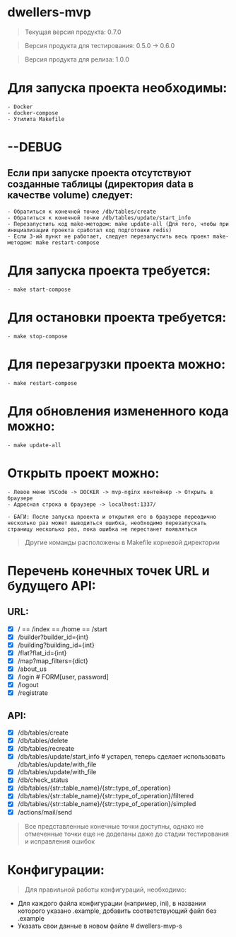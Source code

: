 # dwellers-mvp

> Текущая версия продукта: 0.7.0

> Версия продукта для тестирования: 0.5.0 -> 0.6.0

> Версия продукта для релиза: 1.0.0

# Для запуска проекта необходимы:
    - Docker
    - docker-compose
    - Утилита Makefile

# --DEBUG
## Если при запуске проекта отсутствуют созданные таблицы (директория data в качестве volume) следует:
    - Обратиться к конечной точке /db/tables/create
    - Обратиться к конечной точке /db/tables/update/start_info
    - Перезапустить код make-методом: make update-all (Для того, чтобы при инициализации проекта сработал код подготовки redis)
    - Если 3-ий пункт не работает, следует перезапустить весь проект make-методом: make restart-compose

# Для запуска проекта требуется:
    - make start-compose

# Для остановки проекта требуется:
    - make stop-compose

# Для перезагрузки проекта можно:
    - make restart-compose

# Для обновления измененного кода можно:
    - make update-all

# Открыть проект можно:
    - Левое меню VSCode -> DOCKER -> mvp-nginx контейнер -> Открыть в браузере
    - Адресная строка в браузере -> localhost:1337/

    - БАГИ: После запуска проекта и открытия его в браузере переодично несколько раз может выводиться ошибка, необходимо перезапускать страницу несколько раз, пока ошибка не перестанет появляться

> Другие команды расположены в Makefile корневой директории

# Перечень конечных точек URL и будущего API:

## URL:
- [x] /   ==   /index   ==   /home   ==   /start
- [x] /builder?builder_id={int}
- [x] /building?building_id={int}
- [x] /flat?flat_id={int}
- [x] /map?map_filters={dict}
- [x] /about_us
- [x] /login # FORM[user, password]
- [x] /logout
- [x] /registrate

## API:
- [x] /db/tables/create
- [x] /db/tables/delete
- [x] /db/tables/recreate
- [x] /db/tables/update/start_info # устарел, теперь сделает использовать /db/tables/update/with_file
- [x] /db/tables/update/with_file
- [x] /db/check_status
- [x] /db/tables/{str::table_name}/{str::type_of_operation}
- [x] /db/tables/{str::table_name}/{str::type_of_operation}/filtered
- [x] /db/tables/{str::table_name}/{str::type_of_operation}/simpled
- [x] /actions/mail/send

> Все представленные конечные точки доступны, однако не отмеченные точки еще не доделаны даже до стадии тестирования и исправления ошибок

# Конфигурации:

> Для правильной работы конфигураций, необходимо:

- Для каждого файла конфигурации (например, ini), в названии которого указано .example, добавить соответствующий файл без .example
- Указать свои данные в новом файле
#   d w e l l e r s - m v p - s 
 
 
